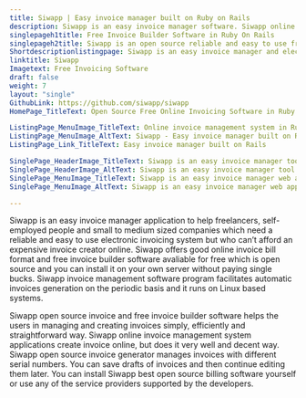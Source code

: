 ```yaml
---
title: Siwapp | Easy invoice manager built on Ruby on Rails
description: Siwapp is an easy invoice manager software. Siwapp online invoice management system helps in managing and creating invoices in a simple and intuitive way.
singlepageh1title: Free Invoice Builder Software in Ruby On Rails
singlepageh2title: Siwapp is an open source reliable and easy to use free invoice management web application. It helps manage invoices in a simple, efficient and intuitive way.
Shortdescriptionlistingpage: Siwapp is an easy invoice manager and electronic invoicing system to manage invoices. It helps manage invoices in a simple and easy invoice bill format.
linktitle: Siwapp
Imagetext: Free Invoicing Software
draft: false
weight: 7
layout: "single"
GithubLink: https://github.com/siwapp/siwapp
HomePage_TitleText: Open Source Free Online Invoicing Software in Ruby

ListingPage_MenuImage_TitleText: Online invoice management system in Ruby
ListingPage_MenuImage_AltText: Siwapp - Easy invoice manager built on Rails
ListingPage_Link_TitleText: Easy invoice manager built on Rails

SinglePage_HeaderImage_TitleText: Siwapp is an easy invoice manager tool to manage invoices in a simple and easy invoice bill format.
SinglePage_HeaderImage_AltText: Siwapp is an easy invoice manager tool to manage invoices in a simple and easy invoice bill format.
SinglePage_MenuImage_TitleText: Siwapp is an easy invoice manager web application to manage electronic invoicing system
SinglePage_MenuImage_AltText: Siwapp is an easy invoice manager web application to manage electronic invoicing system

---
```


Siwapp is an easy invoice manager application to help freelancers, self-employed people and small to medium sized companies which need a reliable and easy to use electronic invoicing system but who can’t afford an expensive invoice creator online. Siwapp offers good online invoice bill format and free invoice builder software avaliable for free which is open source and you can install it on your own server without paying single bucks. Siwapp invoice management software program facilitates automatic invoices generation on the periodic basis and it runs on Linux based systems.

Siwapp open source invoice and free invoice builder software helps the users in managing and creating invoices simply, efficiently and straightforward way. Siwapp online invoice management system applications create invoice online, but does it very well and decent way. Siwapp open source invoice generator manages invoices with different serial numbers. You can save drafts of invoices and then continue editing them later. You can install Siwapp best open source billing software yourself or use any of the service providers supported by the developers.